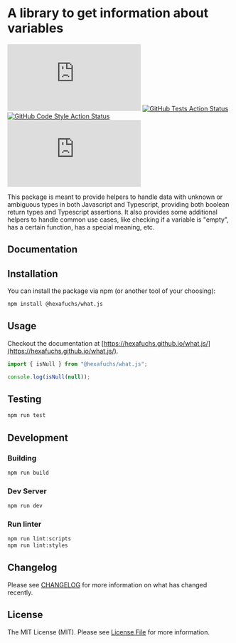# A library to get information about variables

[![Latest Version on NPM](https://img.shields.io/npm/v/%40hexafuchs%2Fwhat.js?style=flat-square)](https://www.npmjs.com/package/@hexafuchs/what.js)
[![GitHub Tests Action Status](https://img.shields.io/github/actions/workflow/status/hexafuchs/what.js/run-tests.yml?branch=main&label=tests&style=flat-square)](https://github.com/hexafuchs/what.js/actions?query=workflow%3Arun-tests+branch%3Amain)
[![GitHub Code Style Action Status](https://img.shields.io/github/actions/workflow/status/hexafuchs/what.js/fix-ts-code-style-issues.yml?branch=main&label=code%20style&style=flat-square)](https://github.com/hexafuchs/what.js/actions?query=workflow%3A"Fix+Typescript+code+style+issues"+branch%3Amain)
[![Monthly Downloads](https://img.shields.io/npm/dm/%40hexafuchs%2Fwhat.js?style=flat-square)](hhttps://www.npmjs.com/package/@hexafuchs/what.js)

This package is meant to provide helpers to handle data with unknown or ambiguous types in both Javascript and
Typescript, providing both boolean return types and Typescript assertions. It also provides some additional helpers to
handle common use cases, like checking if a variable is "empty", has a certain function, has a special meaning, etc.

## Documentation

## Installation

You can install the package via npm (or another tool of your choosing):

```bash
npm install @hexafuchs/what.js
```

## Usage

Checkout the documentation at [https://hexafuchs.github.io/what.js/](https://hexafuchs.github.io/what.js/).

```typescript
import { isNull } from "@hexafuchs/what.js";

console.log(isNull(null));
```

## Testing

```bash
npm run test
```

## Development

### Building

```bash
npm run build
```

### Dev Server

```bash
npm run dev
```

### Run linter

```bash
npm run lint:scripts
npm run lint:styles
```

## Changelog

Please see [CHANGELOG](https://github.com/Hexafuchs/what.js/blob/main/CHANGELOG.md) for more information on what has changed recently.

## License

The MIT License (MIT). Please see [License File](https://github.com/Hexafuchs/what.js/blob/main/LICENSE.md) for more information.
